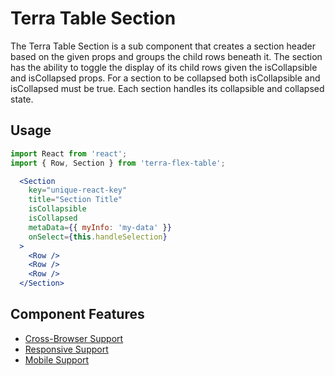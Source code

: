 # Terra Table Section

The Terra Table Section is a sub component that creates a section header based on the given props and groups the child rows beneath it. The section has the ability to toggle the display of its child rows given the isCollapsible and isCollapsed props. For a section to be collapsed both isCollapsible and isCollapsed must be true. Each section handles its collapsible and collapsed state.

## Usage

```jsx
import React from 'react';
import { Row, Section } from 'terra-flex-table';

  <Section
    key="unique-react-key"
    title="Section Title"
    isCollapsible
    isCollapsed
    metaData={{ myInfo: 'my-data' }}
    onSelect={this.handleSelection}
  >
    <Row />
    <Row />
    <Row />
  </Section>
```

## Component Features
* [Cross-Browser Support](https://github.com/cerner/terra-ui/blob/master/src/terra-dev-site/contributing/ComponentStandards.e.contributing.md#cross-browser-support)
* [Responsive Support](https://github.com/cerner/terra-ui/blob/master/src/terra-dev-site/contributing/ComponentStandards.e.contributing.md#responsive-support)
* [Mobile Support](https://github.com/cerner/terra-ui/blob/master/src/terra-dev-site/contributing/ComponentStandards.e.contributing.md#mobile-support)
